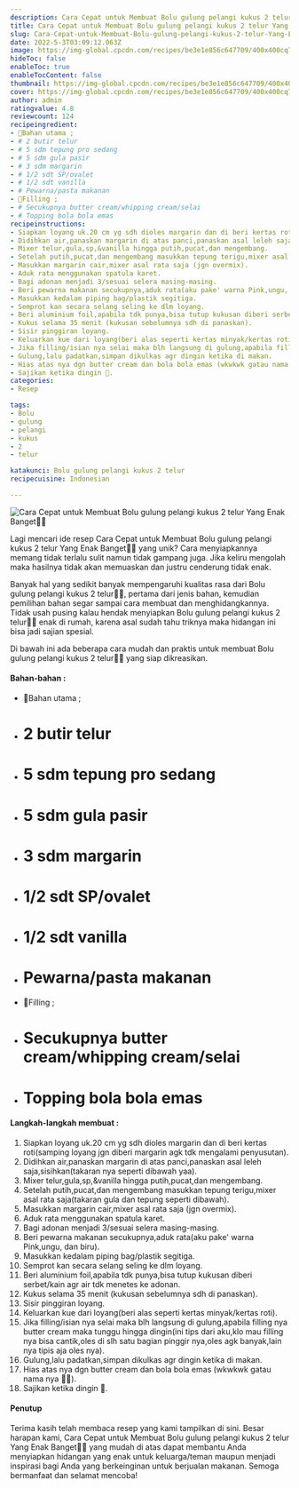 ```yaml
---
description: Cara Cepat untuk Membuat Bolu gulung pelangi kukus 2 telur Yang Enak Banget"
title: Cara Cepat untuk Membuat Bolu gulung pelangi kukus 2 telur Yang Enak Banget
slug: Cara-Cepat-untuk-Membuat-Bolu-gulung-pelangi-kukus-2-telur-Yang-Enak-Banget
date: 2022-5-3T03:09:12.063Z
image: https://img-global.cpcdn.com/recipes/be3e1e856c647709/400x400cq70/photo.jpg
hideToc: false
enableToc: true
enableTocContent: false
thumbnail: https://img-global.cpcdn.com/recipes/be3e1e856c647709/400x400cq70/photo.jpg
cover: https://img-global.cpcdn.com/recipes/be3e1e856c647709/400x400cq70/photo.jpg
author: admin
ratingvalue: 4.8
reviewcount: 124
recipeingredient:
- 🍰Bahan utama ;
- # 2 butir telur
- # 5 sdm tepung pro sedang
- # 5 sdm gula pasir
- # 3 sdm margarin
- # 1/2 sdt SP/ovalet
- # 1/2 sdt vanilla
- # Pewarna/pasta makanan
- 🍰Filling ;
- # Secukupnya butter cream/whipping cream/selai
- # Topping bola bola emas
recipeinstructions:
- Siapkan loyang uk.20 cm yg sdh dioles margarin dan di beri kertas roti(samping loyang jgn diberi margarin agk tdk mengalami penyusutan).
- Didihkan air,panaskan margarin di atas panci,panaskan asal leleh saja,sisihkan(takaran nya seperti dibawah yaa).
- Mixer telur,gula,sp,&vanilla hingga putih,pucat,dan mengembang.
- Setelah putih,pucat,dan mengembang masukkan tepung terigu,mixer asal rata saja(takaran gula dan tepung seperti dibawah).
- Masukkan margarin cair,mixer asal rata saja (jgn overmix).
- Aduk rata menggunakan spatula karet.
- Bagi adonan menjadi 3/sesuai selera masing-masing.
- Beri pewarna makanan secukupnya,aduk rata(aku pake' warna Pink,ungu, dan biru).
- Masukkan kedalam piping bag/plastik segitiga.
- Semprot kan secara selang seling ke dlm loyang.
- Beri aluminium foil,apabila tdk punya,bisa tutup kukusan diberi serbet/kain agr air tdk menetes ke adonan.
- Kukus selama 35 menit (kukusan sebelumnya sdh di panaskan).
- Sisir pinggiran loyang.
- Keluarkan kue dari loyang(beri alas seperti kertas minyak/kertas roti).
- Jika filling/isian nya selai maka blh langsung di gulung,apabila filling nya butter cream maka tunggu hingga dingin(ini tips dari aku,klo mau filling nya bisa cantik,oles di slh satu bagian pinggir nya,oles agk banyak,lain nya tipis aja oles nya).
- Gulung,lalu padatkan,simpan dikulkas agr dingin ketika di makan.
- Hias atas nya dgn butter cream dan bola bola emas (wkwkwk gatau nama nya 🤣😅).
- Sajikan ketika dingin 🤤.
categories:
- Resep

tags:
- Bolu
- gulung
- pelangi
- kukus
- 2
- telur

katakunci: Bolu gulung pelangi kukus 2 telur
recipecuisine: Indonesian

---
```


![Cara Cepat untuk Membuat Bolu gulung pelangi kukus 2 telur Yang Enak Banget👩‍🍳](https://img-global.cpcdn.com/recipes/be3e1e856c647709/400x400cq70/photo.jpg)

Lagi mencari ide resep Cara Cepat untuk Membuat Bolu gulung pelangi kukus 2 telur Yang Enak Banget👩‍🍳 yang unik? Cara menyiapkannya memang tidak terlalu sulit namun tidak gampang juga. Jika keliru mengolah maka hasilnya tidak akan memuaskan dan justru cenderung tidak enak.

Banyak hal yang sedikit banyak mempengaruhi kualitas rasa dari Bolu gulung pelangi kukus 2 telur👩‍🍳, pertama dari jenis bahan, kemudian pemilihan bahan segar sampai cara membuat dan menghidangkannya. Tidak usah pusing kalau hendak menyiapkan Bolu gulung pelangi kukus 2 telur👩‍🍳 enak di rumah, karena asal sudah tahu triknya maka hidangan ini bisa jadi sajian spesial.

Di bawah ini ada beberapa cara mudah dan praktis untuk membuat Bolu gulung pelangi kukus 2 telur👩‍🍳 yang siap dikreasikan.

<!--inarticleads1-->

#### Bahan-bahan :

- 🍰Bahan utama ;
- # 2 butir telur
- # 5 sdm tepung pro sedang
- # 5 sdm gula pasir
- # 3 sdm margarin
- # 1/2 sdt SP/ovalet
- # 1/2 sdt vanilla
- # Pewarna/pasta makanan
- 🍰Filling ;
- # Secukupnya butter cream/whipping cream/selai
- # Topping bola bola emas

<!--inarticleads2-->

#### Langkah-langkah membuat :

1. Siapkan loyang uk.20 cm yg sdh dioles margarin dan di beri kertas roti(samping loyang jgn diberi margarin agk tdk mengalami penyusutan).
1. Didihkan air,panaskan margarin di atas panci,panaskan asal leleh saja,sisihkan(takaran nya seperti dibawah yaa).
1. Mixer telur,gula,sp,&vanilla hingga putih,pucat,dan mengembang.
1. Setelah putih,pucat,dan mengembang masukkan tepung terigu,mixer asal rata saja(takaran gula dan tepung seperti dibawah).
1. Masukkan margarin cair,mixer asal rata saja (jgn overmix).
1. Aduk rata menggunakan spatula karet.
1. Bagi adonan menjadi 3/sesuai selera masing-masing.
1. Beri pewarna makanan secukupnya,aduk rata(aku pake' warna Pink,ungu, dan biru).
1. Masukkan kedalam piping bag/plastik segitiga.
1. Semprot kan secara selang seling ke dlm loyang.
1. Beri aluminium foil,apabila tdk punya,bisa tutup kukusan diberi serbet/kain agr air tdk menetes ke adonan.
1. Kukus selama 35 menit (kukusan sebelumnya sdh di panaskan).
1. Sisir pinggiran loyang.
1. Keluarkan kue dari loyang(beri alas seperti kertas minyak/kertas roti).
1. Jika filling/isian nya selai maka blh langsung di gulung,apabila filling nya butter cream maka tunggu hingga dingin(ini tips dari aku,klo mau filling nya bisa cantik,oles di slh satu bagian pinggir nya,oles agk banyak,lain nya tipis aja oles nya).
1. Gulung,lalu padatkan,simpan dikulkas agr dingin ketika di makan.
1. Hias atas nya dgn butter cream dan bola bola emas (wkwkwk gatau nama nya 🤣😅).
1. Sajikan ketika dingin 🤤.

#### Penutup

Terima kasih telah membaca resep yang kami tampilkan di sini. Besar harapan kami, Cara Cepat untuk Membuat Bolu gulung pelangi kukus 2 telur Yang Enak Banget👩‍🍳 yang mudah di atas dapat membantu Anda menyiapkan hidangan yang enak untuk keluarga/teman maupun menjadi inspirasi bagi Anda yang berkeinginan untuk berjualan makanan. Semoga bermanfaat dan selamat mencoba!